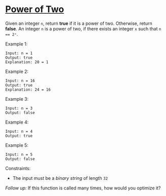 # [Power of Two](https://leetcode.com/problems/power-of-two/)

Given an integer ```n```, return **true** if it is a power of two. Otherwise, return **false**.
An integer ```n``` is a power of two, if there exists an integer ```x``` such that ```n == 2ˣ```.

Example 1:
```
Input: n = 1
Output: true
Explanation: 20 = 1
```

Example 2:
```
Input: n = 16
Output: true
Explanation: 24 = 16
```

Example 3:
```
Input: n = 3
Output: false
```

Example 4:
```
Input: n = 4
Output: true
```

Example 5:
```
Input: n = 5
Output: false
```

Constraints:
* The input must be a *binary string* of length ```32```

*Follow up:* If this function is called many times, how would you optimize it?